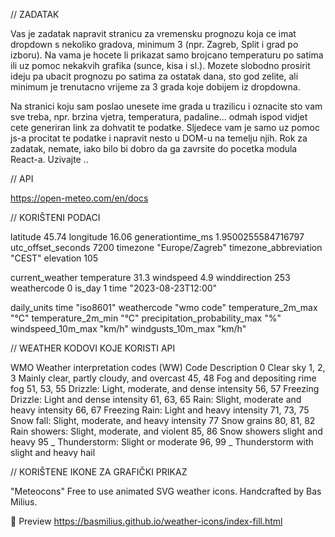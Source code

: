 // ZADATAK

Vas je zadatak napravit stranicu za vremensku prognozu koja ce imat dropdown s nekoliko gradova, minimum 3 (npr. Zagreb, Split i grad po izboru).
Na vama je hocete li prikazat samo brojcano temperaturu po satima ili uz pomoc nekakvih grafika (sunce, kisa i sl.).
Mozete slobodno prosirit ideju pa ubacit prognozu po satima za ostatak dana, sto god zelite, ali minimum je trenutacno vrijeme za 3 grada koje dobijem iz dropdowna.

Na stranici koju sam poslao unesete ime grada u trazilicu i oznacite sto vam sve treba, npr. brzina vjetra, temperatura, padaline... odmah ispod vidjet cete generiran link za dohvatit te podatke. Sljedece vam je samo uz pomoc js-a procitat te podatke i napravit nesto u DOM-u na temelju njih.
Rok za zadatak, nemate, iako bilo bi dobro da ga zavrsite do pocetka modula React-a. Uzivajte ..

// API

https://open-meteo.com/en/docs

// KORIŠTENI PODACI

latitude 45.74
longitude 16.06
generationtime_ms 1.9500255584716797
utc_offset_seconds 7200
timezone "Europe/Zagreb"
timezone_abbreviation "CEST"
elevation 105

current_weather
temperature 31.3
windspeed 4.9
winddirection 253
weathercode 0
is_day 1
time "2023-08-23T12:00"

daily_units
time "iso8601"
weathercode "wmo code"
temperature_2m_max "°C"
temperature_2m_min "°C"
precipitation_probability_max "%"
windspeed_10m_max "km/h"
windgusts_10m_max "km/h"

// WEATHER KODOVI KOJE KORISTI API

WMO Weather interpretation codes (WW)
Code Description
0 Clear sky
1, 2, 3 Mainly clear, partly cloudy, and overcast
45, 48 Fog and depositing rime fog
51, 53, 55 Drizzle: Light, moderate, and dense intensity
56, 57 Freezing Drizzle: Light and dense intensity
61, 63, 65 Rain: Slight, moderate and heavy intensity
66, 67 Freezing Rain: Light and heavy intensity
71, 73, 75 Snow fall: Slight, moderate, and heavy intensity
77 Snow grains
80, 81, 82 Rain showers: Slight, moderate, and violent
85, 86 Snow showers slight and heavy
95 _ Thunderstorm: Slight or moderate
96, 99 _ Thunderstorm with slight and heavy hail

// KORIŠTENE IKONE ZA GRAFIČKI PRIKAZ

"Meteocons" Free to use animated SVG weather icons.
Handcrafted by Bas Milius.

👀 Preview
https://basmilius.github.io/weather-icons/index-fill.html
